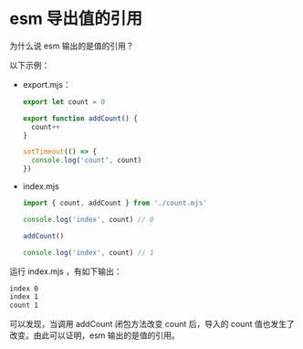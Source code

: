 # esm 导出值的引用

为什么说 esm 输出的是值的引用？

以下示例：

- export.mjs：

  ```js
  export let count = 0

  export function addCount() {
    count++
  }

  setTimeout(() => {
    console.log('count', count)
  })
  ```

- index.mjs

  ```js
  import { count, addCount } from './count.mjs'

  console.log('index', count) // 0

  addCount()

  console.log('index', count) // 1
  ```

运行 index.mjs ，有如下输出：

```bash
index 0
index 1
count 1
```

可以发现，当调用 addCount 闭包方法改变 count 后，导入的 count 值也发生了改变。由此可以证明，esm 输出的是值的引用。
